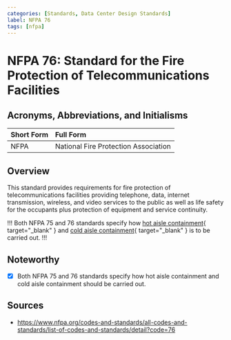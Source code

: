 ```yaml
---
categories: [Standards, Data Center Design Standards]
label: NFPA 76
tags: [nfpa]
---
```


# NFPA 76: Standard for the Fire Protection of Telecommunications Facilities

## Acronyms, Abbreviations, and Initialisms

Short Form | Full Form
:--- | :---
NFPA | National Fire Protection Association

## Overview

This standard provides requirements for fire protection of telecommunications facilities providing telephone, data, internet transmission, wireless, and video services to the public as well as life safety for the occupants plus protection of equipment and service continuity.

!!!
Both NFPA 75 and 76 standards specify how [hot aisle containment](/terminology/glossary.md#hot-aisle-containment){ target="_blank" } and [cold aisle containment](/terminology/glossary.md#cold-aisle-containment){ target="_blank" } is to be carried out.
!!!

## Noteworthy

- [x] Both NFPA 75 and 76 standards specify how hot aisle containment and cold aisle containment should be carried out.

## Sources

- https://www.nfpa.org/codes-and-standards/all-codes-and-standards/list-of-codes-and-standards/detail?code=76